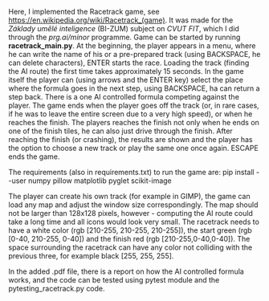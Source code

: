 Here, I implemented the Racetrack game, see https://en.wikipedia.org/wiki/Racetrack_(game). 
It was made for the _Základy umělé inteligence_ (BI-ZUM) subject on _CVUT_ _FIT_, which I did through the _prg.ai/minor_ programme. 
Game can be started by running **racetrack_main.py**. 
At the beginning, the player appears in a menu, where he can write the name of his or a pre-prepared track (using BACKSPACE, he can delete characters), ENTER starts the race. 
Loading the track (finding the AI route) the first time takes approximately 15 seconds. 
In the game itself the player can (using arrows and the ENTER key) select the place where the formula goes in the next step, using BACKSPACE, ha can return a step back.
There is a one AI controlled formula competing against the player.
The game ends when the player goes off the track (or, in rare cases, if he was to leave the entire screen due to a very high speed), or when he reaches the finish. 
The players reaches the finish not only when he ends on one of the finish tiles, he can also just drive through the finish. 
After reaching the finish (or crashing), the results are shown and the player has the option to choose a new track or play the same one once again. ESCAPE ends the game. 

The requirements (also in requirements.txt) to run the game are:
pip install --user numpy pillow matplotlib pyglet scikit-image

The player can create his own track (for example in GIMP), the game can load any map and adjust the window size correspondingly. 
The map should not be larger than 128x128 pixels, however - computing the AI route could take a long time and all icons would look very small. 
The racetrack needs to have a white color (rgb [210-255, 210-255, 210-255]), the start green (rgb [0-40, 210-255, 0-40]) and the finish red (rgb [210-255,0-40,0-40]). 
The space surrounding the racetrack can have any color not colliding with the previous three, for example black [255, 255, 255]. 

In the added .pdf file, there is a report on how the AI controlled formula works, and the code can be tested using pytest module and the pytesting_racetrack.py code. 
